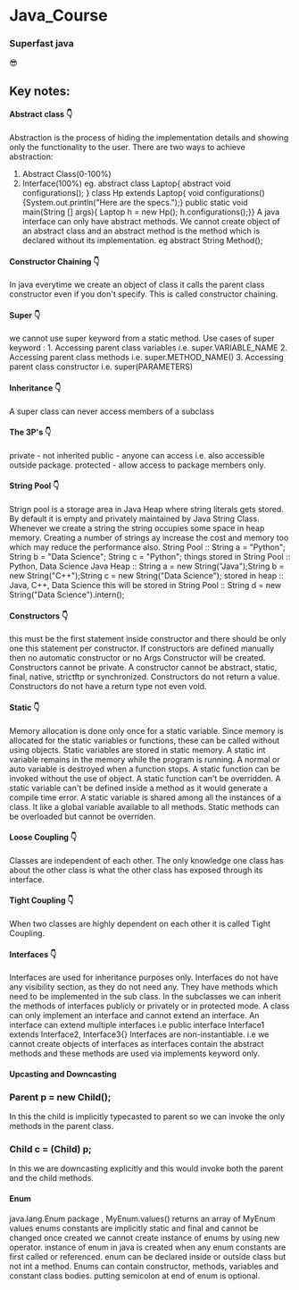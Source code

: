 # Java_Course
### Superfast java
😎
## Key notes:

#### Abstract class 👇
Abstraction is the process of hiding the implementation details and showing only the functionality to the user. There are two ways to achieve abstraction: 
1. Abstract Class(0-100%)
2. Interface(100%)
eg. abstract class Laptop{ abstract void configurations(); }
class Hp extends Laptop{ void configurations(){System.out.println("Here are the specs.");} public static void main(String [] args){ Laptop h = new Hp(); h.configurations();}}
A java interface can only have abstract methods.
We cannot create object of an abstract class and an abstract method is the method which is declared without its implementation. eg abstract String Method();
#### Constructor Chaining 👇
In java everytime we create an object of class it calls the parent class constructor even if you don't specify. This is called constructor chaining.
#### Super 👇
we cannot use super keyword from a static method.
Use cases of super keyword : 1. Accessing parent class variables i.e. super.VARIABLE_NAME 2. Accessing parent class methods i.e. super.METHOD_NAME() 3. Accessing parent class constructor i.e. super(PARAMETERS)
#### Inheritance 👇
A super class can never access members of a subclass 
#### The 3P's 👇
private - not inherited
public - anyone can access i.e. also accessible outside package.
protected - allow access to package members only.
#### String Pool 👇
Strign pool is a storage area in Java Heap where string literals gets stored. By default it is empty and privately maintained by Java String Class.
Whenever we create a string the string occupies some space in heap memory. Creating a number of strings ay increase the cost and memory too which may reduce the performance also.
String Pool :: String a = "Python"; String b = "Data Science"; String c = "Python"; 
things stored in String Pool :: Python, Data Science
Java Heap :: String a = new String("Java");String b = new String("C++");String c = new String("Data Science"); 
stored in heap :: Java, C++, Data Science
this will be stored in String Pool :: String d = new String("Data Science").intern();
#### Constructors 👇
this must be the first statement inside constructor and there should be only one this statement per constructor.
If constructors are defined manually then no automatic constructor or no Args Constructor will be created.
Constructors cannot be private.
A constructor cannot be abstract, static, final, native, strictftp or synchronized.
Constructors do not return a value.
Constructors do not have a return type not even void.
#### Static 👇
Memory allocation is done only once for a static variable. Since memory is allocated for the static variables or functions, these can be called without using objects.
Static variables are stored in static memory. A static int variable remains in the memory while the program is running. A normal or auto variable is destroyed when a function stops. A static function can be invoked without the use of object.
A static function can't be overridden. A static variable can't be defined inside a method as it would generate a compile time error. A static variable is shared among all the instances of a class. It like a global variable available to all methods.
Static methods can be overloaded but cannot be overriden.
#### Loose Coupling 👇
Classes are independent of each other. The only knowledge one class has about the other class is what the other class has exposed through its interface.
#### Tight Coupling 👇
When two classes are highly dependent on each other it is called Tight Coupling.
#### Interfaces 👇
Interfaces are used for inheritance purposes only. Interfaces do not have any visibility section, as they do not need any. They have methods which need to be implemented in the sub class. In the subclasses we can inherit the methods of interfaces publicly or privately or in protected mode.
A class can only implement an interface and cannot extend an interface. 
An interface can extend multiple interfaces i.e public interface Interface1 extends Interface2, Interface3{}
Interfaces are non-instantiable. i.e we cannot create objects of interfaces as interfaces contain the abstract methods and these methods are used via implements keyword only.
#### Upcasting and Downcasting
### Parent p = new Child();
In this the child is implicitly typecasted to parent so we can invoke the only methods in the parent class.
### Child c = (Child) p;
In this we are downcasting explicitly and this would invoke both the parent and the child methods.
#### Enum
java.lang.Enum package , MyEnum.values() returns an array of MyEnum values
enums constants are implicitly static and final and cannot be changed once created 
we cannot create instance of enums by using new operator.
instance of enum in java is created when any enum constants are first called or referenced.
enum can be declared inside or outside class but not int a method.
Enums can contain constructor, methods, variables and constant class bodies.
putting semicolon at end of enum is optional.


